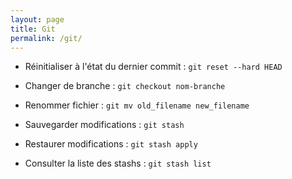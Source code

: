 ```yaml
---
layout: page
title: Git
permalink: /git/
---
```


- Réinitialiser à l'état du dernier commit : `git reset --hard HEAD`

- Changer de branche : `git checkout nom-branche`

- Renommer fichier : `git mv old_filename new_filename`

- Sauvegarder modifications : `git stash`

- Restaurer modifications : `git stash apply`

- Consulter la liste des stashs : `git stash list`